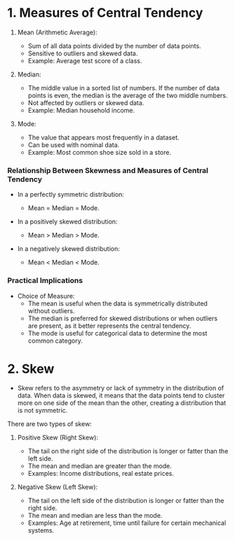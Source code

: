 # 1. Measures of Central Tendency

1. Mean (Arithmetic Average):
    * Sum of all data points divided by the number of data points.
    * Sensitive to outliers and skewed data.
    * Example: Average test score of a class.

2. Median:
    * The middle value in a sorted list of numbers. If the number of data points is even, the median is the average of the two middle numbers.
    * Not affected by outliers or skewed data.
    * Example: Median household income.

3. Mode:
    * The value that appears most frequently in a dataset.
    * Can be used with nominal data.
    * Example: Most common shoe size sold in a store.

### Relationship Between Skewness and Measures of Central Tendency
* In a perfectly symmetric distribution:
    * Mean = Median = Mode.

* In a positively skewed distribution:
    * Mean > Median > Mode.

* In a negatively skewed distribution:
    * Mean < Median < Mode.

### Practical Implications
* Choice of Measure:
    * The mean is useful when the data is symmetrically distributed without outliers.
    * The median is preferred for skewed distributions or when outliers are present, as it better represents the central tendency.
    * The mode is useful for categorical data to determine the most common category.


# 2. Skew
    
* Skew refers to the asymmetry or lack of symmetry in the distribution of data. When data is skewed, it means that the data points tend to cluster more on one side of the mean than the other, creating a distribution that is not symmetric. 

There are two types of skew:

1. Positive Skew (Right Skew):
    * The tail on the right side of the distribution is longer or fatter than the left side.
    * The mean and median are greater than the mode.
    * Examples: Income distributions, real estate prices.

2. Negative Skew (Left Skew):
    * The tail on the left side of the distribution is longer or fatter than the right side.
    * The mean and median are less than the mode.
    * Examples: Age at retirement, time until failure for certain mechanical systems.